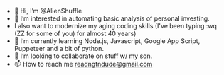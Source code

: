 - 👋 Hi, I’m @AlienShuffle
- 👀 I’m interested in automating basic analysis of personal investing. 
-   I also want to modernize my aging coding skills (I've been typing :wq (ZZ for some of you) for almost 40 years)
- 🌱 I’m currently learning Node.js, Javascript, Google App Script, Puppeteer and a bit of python.
- 💞️ I’m looking to collaborate on stuff w/ my son.
- 📫 How to reach me readngtndude@gmail.com

<!---
AlienShuffle/AlienShuffle is a ✨ special ✨ repository because its `README.md` (this file) appears on your GitHub profile.
You can click the Preview link to take a look at your changes.
--->
